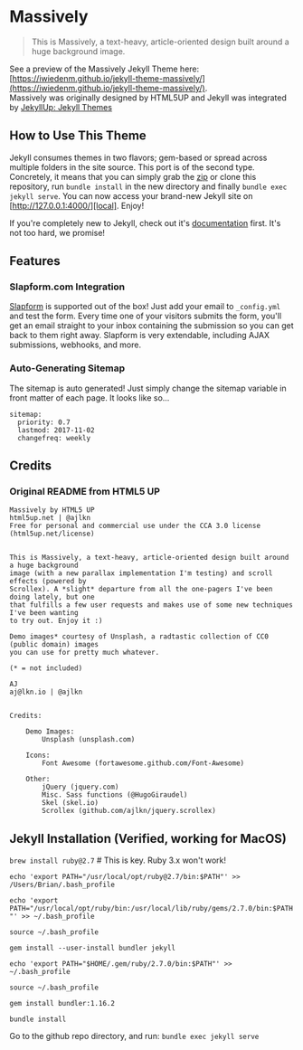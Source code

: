 # Massively
> This is Massively, a text-heavy, article-oriented design built around a huge background
image.

See a preview of the Massively Jekyll Theme here: [https://iwiedenm.github.io/jekyll-theme-massively/](https://iwiedenm.github.io/jekyll-theme-massively/). <br>
Massively was originally designed by HTML5UP and Jekyll was integrated by [JekyllUp: Jekyll Themes](https://jekyllup.com)

## How to Use This Theme
Jekyll consumes themes in two flavors; gem-based or spread across multiple folders
in the site source. This port is of the second type. Concretely, it means that you
can simply grab the [zip][zip] or clone this repository, run `bundle install`
in the new directory and finally `bundle exec jekyll serve`.
You can now access your brand-new Jekyll site on [http://127.0.0.1:4000/][local].
Enjoy!

If you're completely new to Jekyll, check out it's [documentation][jekyll] first.
It's not too hard, we promise!

[zip]: https://github.com/iwiedenm/jekyll-theme-massively-src/archive/master.zip
[local]: http://127.0.0.1:4000/
[jekyll]: https://jekyllrb.com/

## Features

### Slapform.com Integration
[Slapform](https://slapform.com) is supported out of the box! Just add your email to ```_config.yml``` and test the form.
Every time one of your visitors submits the form, you'll get an email straight to your inbox containing the submission so you can get back to them right away. Slapform is very extendable, including AJAX submissions, webhooks, and more.

### Auto-Generating Sitemap
The sitemap is auto generated! Just simply change the sitemap variable in front matter of each page. It looks like so...
```
sitemap:
  priority: 0.7
  lastmod: 2017-11-02
  changefreq: weekly
```

## Credits
### Original README from HTML5 UP
```
Massively by HTML5 UP
html5up.net | @ajlkn
Free for personal and commercial use under the CCA 3.0 license (html5up.net/license)


This is Massively, a text-heavy, article-oriented design built around a huge background
image (with a new parallax implementation I'm testing) and scroll effects (powered by
Scrollex). A *slight* departure from all the one-pagers I've been doing lately, but one
that fulfills a few user requests and makes use of some new techniques I've been wanting
to try out. Enjoy it :)

Demo images* courtesy of Unsplash, a radtastic collection of CC0 (public domain) images
you can use for pretty much whatever.

(* = not included)

AJ
aj@lkn.io | @ajlkn


Credits:

	Demo Images:
		Unsplash (unsplash.com)

	Icons:
		Font Awesome (fortawesome.github.com/Font-Awesome)

	Other:
		jQuery (jquery.com)
		Misc. Sass functions (@HugoGiraudel)
		Skel (skel.io)
		Scrollex (github.com/ajlkn/jquery.scrollex)
```

## Jekyll Installation (Verified, working for MacOS)
`brew install ruby@2.7` # This is key. Ruby 3.x won't work!

`echo 'export PATH="/usr/local/opt/ruby@2.7/bin:$PATH"' >> /Users/Brian/.bash_profile`

`echo 'export PATH="/usr/local/opt/ruby/bin:/usr/local/lib/ruby/gems/2.7.0/bin:$PATH"' >> ~/.bash_profile`

`source ~/.bash_profile`

`gem install --user-install bundler jekyll`

`echo 'export PATH="$HOME/.gem/ruby/2.7.0/bin:$PATH"' >> ~/.bash_profile`

`source ~/.bash_profile`

`gem install bundler:1.16.2`

`bundle install`

Go to the github repo directory, and run: `bundle exec jekyll serve`

